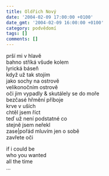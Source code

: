 ```yaml
---
title: Oldřich Nový
date: '2004-02-09 17:00:00 +0100'
date_gmt: '2004-02-09 16:00:00 +0100'
category: podvědomí
tags: []
comments: []
---
```


<p>prší mi v hlavě<br>bahno stříká všude kolem<br>lyrická báseň<br>když už tak stojím<br>jako sochy na ostrově<br>velikonočním ostrově<br>oči jim vypadly &amp; skutálely se do moře<br>bezčasé hřmění příboje<br>krve v uších<br>chtěl jsem říct<br>teď už není podstatné co<br>stejně jsem neřekl <br>zase|pořád mluvím jen o sobě<br>zavřete oči</p>
<p>if i could be<br>who you wanted<br>all the time<br>...</p>
